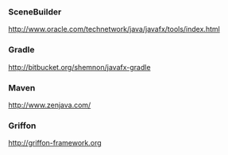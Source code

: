 ### SceneBuilder

http://www.oracle.com/technetwork/java/javafx/tools/index.html

### Gradle

http://bitbucket.org/shemnon/javafx-gradle

### Maven

http://www.zenjava.com/

### Griffon

http://griffon-framework.org

